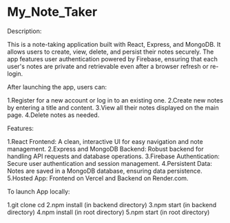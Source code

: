 # My_Note_Taker

Description:

  This is a note-taking application built with React, Express, and MongoDB. It allows users to create, view, delete, and persist their notes securely.
  The app features user authentication powered by Firebase, ensuring that each user's notes are private and retrievable even after a browser refresh or
  re-login.

After launching the app, users can:

  1.Register for a new account or log in to an existing one.
  2.Create new notes by entering a title and content.
  3.View all their notes displayed on the main page.
  4.Delete notes as needed.

Features:

  1.React Frontend: A clean, interactive UI for easy navigation and note management.
  2.Express and MongoDB Backend: Robust backend for handling API requests and database operations.
  3.Firebase Authentication: Secure user authentication and session management.
  4.Persistent Data: Notes are saved in a MongoDB database, ensuring data persistence.
  5.Hosted App: Frontend on Vercel and Backend on Render.com.

To launch App locally:

  1.git clone <repository-link> cd <repository-name>
  2.npm install (in backend directory)
  3.npm start (in backend directory)
  4.npm install (in root directory)
  5.npm start (in root directory)
